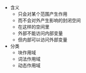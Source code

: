- 含义
	- 只会对某个范围产生作用
	- 而不会对外产生影响的封闭空间
	- 在这样的空间里
	- 外部不能访问内部变量
	- 但内部可以访问外部变量
- 分类
	- 块作用域
	- 词法作用域
	- 动态作用域